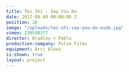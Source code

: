 ```yaml
---
title: Tei Shi - Say You Do
date: 2017-08-09 00:00:00 Z
position: 26
image: "/uploads/tei-shi-say-you-do-wide.jpg"
vimeo: 236598377
director: Bradley + Pablo
production-company: Pulse Films
equipment: Arri Alexa
is-shown: true
layout: project
---
```


